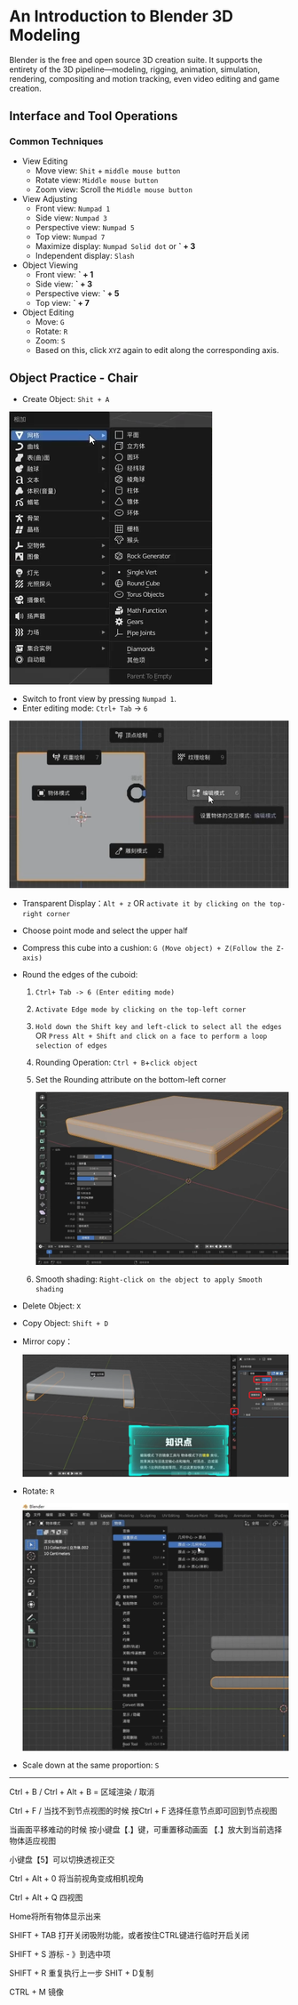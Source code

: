 # An Introduction to Blender 3D Modeling


Blender is the free and open source 3D creation suite. It supports the entirety of the 3D pipeline—modeling, rigging, animation, simulation, rendering, compositing and motion tracking, even video editing and game creation.

<!--more-->

## Interface and Tool Operations

### Common Techniques

+ View Editing
  + Move view: `Shit` + `middle mouse button`
  + Rotate view: `Middle mouse button`
  + Zoom view: Scroll the `Middle mouse button`
+ View Adjusting
  + Front view:  `Numpad 1`
  + Side view: `Numpad 3`
  + Perspective view: `Numpad 5`
  + Top view: `Numpad 7`
  + Maximize display: `Numpad Solid dot` or **` + 3**
  + Independent display: `Slash`
+ Object Viewing
  + Front view:  **` + 1**
  + Side view: **` + 3**
  + Perspective view: **` + 5**
  + Top view: **` + 7**
+ Object Editing
  + Move: `G`
  + Rotate: `R`
  + Zoom: `S`
  + Based on this, click `XYZ` again to edit along the corresponding axis.

## Object Practice - Chair

+ Create Object: `Shit + A`

![image-20230827172853109](image-20230827172853109.png " ")

+ Switch to front view by pressing `Numpad 1`.
+ Enter editing mode: `Ctrl+ Tab` -> `6`

![image-20230827173829270](image-20230827173829270.png " ")

+ Transparent Display：`Alt + z` OR `activate it by clicking on the top-right corner`

+ Choose point mode and select the upper half

+ Compress this cube into a cushion: `G (Move object) + Z(Follow the Z-axis)`

+ Round the edges of the cuboid:

  1. `Ctrl+ Tab -> 6 (Enter editing mode)`

  2. `Activate Edge mode by clicking on the top-left corner`

  3. `Hold down the Shift key and left-click to select all the edges` OR `Press Alt + Shift and click on a face to perform a loop selection of edges`

  4. Rounding Operation: `Ctrl + B`+`click object`

  5. Set the Rounding attribute on the bottom-left corner

     ![image-20230904071429348](image-20230904071429348.png " ")

  6. Smooth shading: `Right-click on the object to apply Smooth shading`

+ Delete Object: `X`

+ Copy Object: `Shift + D`

+ Mirror copy：

  ![image-20230904073304757](image-20230904073304757.png " ")

+ Rotate: `R`

  ![image-20230904073813228](image-20230904073813228.png " ")

+ Scale down at the same proportion: `S`









---



Ctrl + B / Ctrl + Alt + B = 区域渲染 / 取消

Ctrl + F / 当找不到节点视图的时候 按Ctrl + F 选择任意节点即可回到节点视图

当画面平移难动的时候 按小键盘【.】键，可重置移动画面 【.】放大到当前选择物体适应视图

小键盘【5】可以切换透视正交

Ctrl + Alt + 0 将当前视角变成相机视角

Ctrl + Alt + Q 四视图

 Home将所有物体显示出来

SHIFT + TAB 打开关闭吸附功能，或者按住CTRL键进行临时开启关闭

SHIFT + S 游标 - 》到选中项

SHIFT + R 重复执行上一步 SHIT + D复制

CTRL + M 镜像


